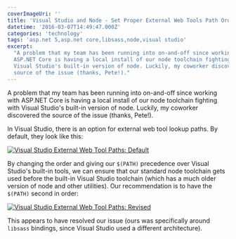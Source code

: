 ```yaml
---
coverImageUri: ''
title: 'Visual Studio and Node - Set Proper External Web Tools Path Order'
datetime: '2016-03-07T14:49:47.000Z'
categories: 'technology'
tags: 'asp.net 5,asp.net core,libsass,node,visual studio'
excerpt:
  "A problem that my team has been running into on-and-off since working with
  ASP.NET Core is having a local install of our node toolchain fighting with
  Visual Studio's built-in version of node. Luckily, my coworker discovered the
  source of the issue (thanks, Pete!)."
---
```


A problem that my team has been running into on-and-off since working with
ASP.NET Core is having a local install of our node toolchain fighting with
Visual Studio's built-in version of node. Luckily, my coworker discovered the
source of the issue (thanks, Pete!).

In Visual Studio, there is an option for external web tool lookup paths. By
default, they look like this:

[![Visual Studio External Web Tool Paths: Default](http://assets.brandonmartinez.com/brandonmartinez/2016/03/vs-external-web-tools-order-old.png)](http://assets.brandonmartinez.com/brandonmartinez/2016/03/vs-external-web-tools-order-old.png)

By changing the order and giving our `$(PATH)` precedence over Visual Studio's
built-in tools, we can ensure that our standard node toolchain gets used before
the built-in Visual Studio toolchain (which has a much older version of node and
other utilities). Our recommendation is to have the `$(PATH)` second in order:

[![Visual Studio External Web Tool Paths: Revised](http://assets.brandonmartinez.com/brandonmartinez/2016/03/vs-external-web-tools-order-new.png)](http://assets.brandonmartinez.com/brandonmartinez/2016/03/vs-external-web-tools-order-new.png)

This appears to have resolved our issue (ours was specifically around `libsass`
bindings, since Visual Studio used a different architecture).
